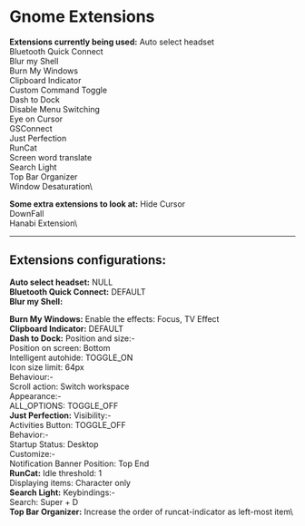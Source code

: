 # Gnome Extensions

**Extensions currently being used:**
    Auto select headset\
    Bluetooth Quick Connect\
    Blur my Shell\
    Burn My Windows\
    Clipboard Indicator\
    Custom Command Toggle\
    Dash to Dock\
    Disable Menu Switching\
    Eye on Cursor\
    GSConnect\
    Just Perfection\
    RunCat\
    Screen word translate\
    Search Light\
    Top Bar Organizer\
    Window Desaturation\

**Some extra extensions to look at:**
    Hide Cursor\
    DownFall\
    Hanabi Extension\


--------------------------------------

## Extensions configurations:
**Auto select headset:**
    NULL\
**Bluetooth Quick Connect:**
    DEFAULT\
**Blur my Shell:**

**Burn My Windows:**
    Enable the effects: Focus, TV Effect\
**Clipboard Indicator:**
    DEFAULT\
**Dash to Dock:**
    Position and size:-\
        Position on screen: Bottom\
        Intelligent autohide: TOGGLE_ON\
        Icon size limit: 64px\
    Behaviour:-\
        Scroll action: Switch workspace\
    Appearance:-\
        ALL_OPTIONS: TOGGLE_OFF\
**Just Perfection:**
    Visibility:-\
        Activities Button: TOGGLE_OFF\
    Behavior:-\
        Startup Status: Desktop\
    Customize:-\
        Notification Banner Position: Top End\
**RunCat:**
    Idle threshold: 1\
    Displaying items: Character only\
**Search Light:**
    Keybindings:-\
        Search: Super + D\
**Top Bar Organizer:**
    Increase the order of runcat-indicator as left-most item\
